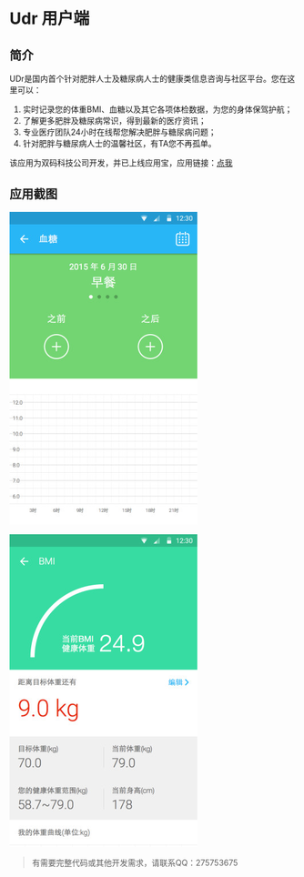 # Udr 用户端

## 简介
UDr是国内首个针对肥胖人士及糖尿病人士的健康类信息咨询与社区平台。您在这里可以：
1. 实时记录您的体重BMI、血糖以及其它各项体检数据，为您的身体保驾护航；
2. 了解更多肥胖及糖尿病常识，得到最新的医疗资讯；
3. 专业医疗团队24小时在线帮您解决肥胖与糖尿病问题；
4. 针对肥胖与糖尿病人士的温馨社区，有TA您不再孤单。

该应用为双码科技公司开发，并已上线应用宝，应用链接：[点我](https://sj.qq.com/myapp/detail.htm?apkName=com.zcmedical.tangpangquan)


## 应用截图

![应用截图1](./resources/page1.jpeg)


![应用截图2](./resources/page2.jpeg)

> 有需要完整代码或其他开发需求，请联系QQ：275753675
